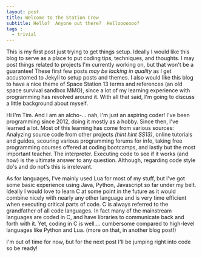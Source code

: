 ```yaml
---
layout: post
title: Welcome to the Station Crew
subtitle: Hello?  Anyone out there?  Hellooooooo?
tags :
  - trivial
---
```


This is my first post just trying to get things setup.  Ideally I would like this blog to serve as a place to put coding tips, techniques, and thoughts.  I may post things related to projects I'm currently working on, but that won't be a guarantee!  These first few posts _may be lacking in quality_ as I get accustomed to Jekyll to setup posts and themes.  I also would like this blog to have a nice theme of Space Station 13 terms and references (an old space survival sandbox MMO), since a lot of my learning experience with programming has revolved around it.  With all that said, I'm going to discuss a little background about myself.

Hi I'm Tim.  And I am an alcho-... nah, I'm just an aspiring coder!  I've been programming since 2012, doing it mostly as a hobby.  Since then, I've learned a lot.  Most of this learning has come from various sources:  Analyzing source code from other projects _(hint hint SS13)_, online tutorials and guides, scouring various programming forums for info, taking free programming courses offered at coding bootcamps, and lastly but the most important teacher.  The interpreter.  Executing code to see if it works (and how) is the ultimate answer to any question.  Although, regarding code style do's and do not's this is irrelevant.

As for languages, I've mainly used Lua for most of my stuff, but I've got some basic experience using Java, Python, Javascript so far under my belt.  Ideally I would love to learn C at some point in the future as it would combine nicely with nearly any other language and is very time efficient when executing critical parts of code.  C is always referred to the grandfather of all code languages.  In fact many of the mainstream languages are coded in C, and have libraries to communicate back and forth with it.  Yet, coding in C is well.... cumbersome compared to high-level languages like Python and Lua.  (more on that, in another blog post!)

I'm out of time for now, but for the next post I'll be jumping right into code so be ready!  
